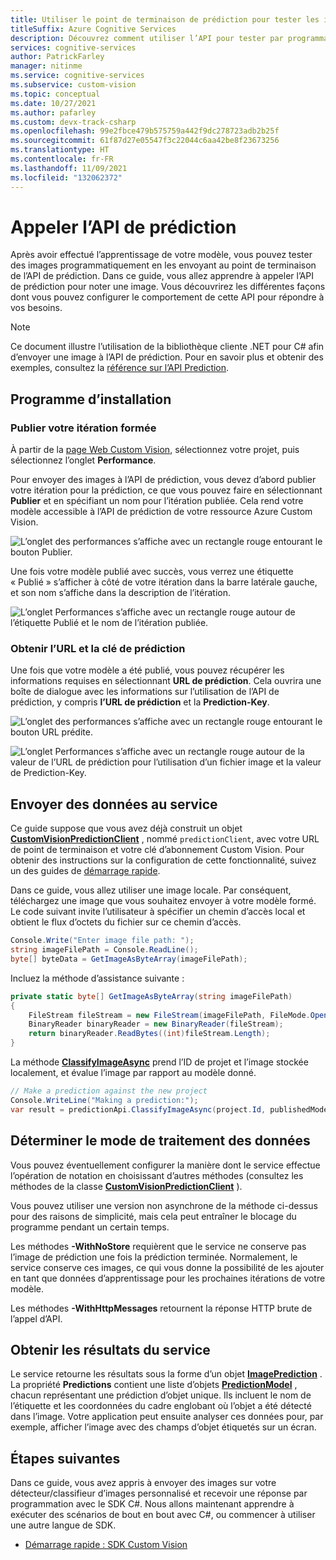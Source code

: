 ```yaml
---
title: Utiliser le point de terminaison de prédiction pour tester les images par programmation avec un classifieur - Custom Vision
titleSuffix: Azure Cognitive Services
description: Découvrez comment utiliser l’API pour tester par programmation des images avec votre classifieur Service Vision personnalisée.
services: cognitive-services
author: PatrickFarley
manager: nitinme
ms.service: cognitive-services
ms.subservice: custom-vision
ms.topic: conceptual
ms.date: 10/27/2021
ms.author: pafarley
ms.custom: devx-track-csharp
ms.openlocfilehash: 99e2fbce479b575759a442f9dc278723adb2b25f
ms.sourcegitcommit: 61f87d27e05547f3c22044c6aa42be8f23673256
ms.translationtype: HT
ms.contentlocale: fr-FR
ms.lasthandoff: 11/09/2021
ms.locfileid: "132062372"
---
```

# <a name="call-the-prediction-api"></a>Appeler l’API de prédiction

Après avoir effectué l’apprentissage de votre modèle, vous pouvez tester des images programmatiquement en les envoyant au point de terminaison de l’API de prédiction. Dans ce guide, vous allez apprendre à appeler l’API de prédiction pour noter une image. Vous découvrirez les différentes façons dont vous pouvez configurer le comportement de cette API pour répondre à vos besoins.


> [!NOTE]
> Ce document illustre l’utilisation de la bibliothèque cliente .NET pour C# afin d’envoyer une image à l’API de prédiction. Pour en savoir plus et obtenir des exemples, consultez la [référence sur l’API Prediction](https://southcentralus.dev.cognitive.microsoft.com/docs/services/Custom_Vision_Prediction_3.0/operations/5c82db60bf6a2b11a8247c15).

## <a name="setup"></a>Programme d’installation

### <a name="publish-your-trained-iteration"></a>Publier votre itération formée

À partir de la [page Web Custom Vision](https://customvision.ai), sélectionnez votre projet, puis sélectionnez l’onglet __Performance__.

Pour envoyer des images à l’API de prédiction, vous devez d’abord publier votre itération pour la prédiction, ce que vous pouvez faire en sélectionnant __Publier__ et en spécifiant un nom pour l’itération publiée. Cela rend votre modèle accessible à l’API de prédiction de votre ressource Azure Custom Vision.

![L’onglet des performances s’affiche avec un rectangle rouge entourant le bouton Publier.](./media/use-prediction-api/unpublished-iteration.png)

Une fois votre modèle publié avec succès, vous verrez une étiquette « Publié » s’afficher à côté de votre itération dans la barre latérale gauche, et son nom s’affiche dans la description de l’itération.

![L’onglet Performances s’affiche avec un rectangle rouge autour de l’étiquette Publié et le nom de l’itération publiée.](./media/use-prediction-api/published-iteration.png)

### <a name="get-the-url-and-prediction-key"></a>Obtenir l’URL et la clé de prédiction

Une fois que votre modèle a été publié, vous pouvez récupérer les informations requises en sélectionnant __URL de prédiction__. Cela ouvrira une boîte de dialogue avec les informations sur l’utilisation de l’API de prédiction, y compris __l’URL de prédiction__ et la __Prediction-Key__.

![L’onglet des performances s’affiche avec un rectangle rouge entourant le bouton URL prédite.](./media/use-prediction-api/published-iteration-prediction-url.png)

![L’onglet Performances s’affiche avec un rectangle rouge autour de la valeur de l’URL de prédiction pour l’utilisation d’un fichier image et la valeur de Prediction-Key.](./media/use-prediction-api/prediction-api-info.png)

## <a name="submit-data-to-the-service"></a>Envoyer des données au service

Ce guide suppose que vous avez déjà construit un objet **[CustomVisionPredictionClient](https://docs.microsoft.com/dotnet/api/microsoft.azure.cognitiveservices.vision.customvision.prediction.customvisionpredictionclient?view=azure-dotnet-preview)** , nommé `predictionClient`, avec votre URL de point de terminaison et votre clé d’abonnement Custom Vision. Pour obtenir des instructions sur la configuration de cette fonctionnalité, suivez un des guides de [démarrage rapide](quickstarts/image-classification.md).

Dans ce guide, vous allez utiliser une image locale. Par conséquent, téléchargez une image que vous souhaitez envoyer à votre modèle formé. Le code suivant invite l’utilisateur à spécifier un chemin d’accès local et obtient le flux d’octets du fichier sur ce chemin d’accès.

```csharp
Console.Write("Enter image file path: ");
string imageFilePath = Console.ReadLine();
byte[] byteData = GetImageAsByteArray(imageFilePath);
```

Incluez la méthode d’assistance suivante :

```csharp
private static byte[] GetImageAsByteArray(string imageFilePath)
{
    FileStream fileStream = new FileStream(imageFilePath, FileMode.Open, FileAccess.Read);
    BinaryReader binaryReader = new BinaryReader(fileStream);
    return binaryReader.ReadBytes((int)fileStream.Length);
}
```

La méthode **[ClassifyImageAsync](https://docs.microsoft.com/dotnet/api/microsoft.azure.cognitiveservices.vision.customvision.prediction.customvisionpredictionclientextensions.classifyimageasync?view=azure-dotnet#Microsoft_Azure_CognitiveServices_Vision_CustomVision_Prediction_CustomVisionPredictionClientExtensions_ClassifyImageAsync_Microsoft_Azure_CognitiveServices_Vision_CustomVision_Prediction_ICustomVisionPredictionClient_System_Guid_System_String_System_IO_Stream_System_String_System_Threading_CancellationToken_)** prend l’ID de projet et l’image stockée localement, et évalue l’image par rapport au modèle donné.

```csharp
// Make a prediction against the new project
Console.WriteLine("Making a prediction:");
var result = predictionApi.ClassifyImageAsync(project.Id, publishedModelName, byteData);
```

## <a name="determine-how-to-process-the-data"></a>Déterminer le mode de traitement des données

Vous pouvez éventuellement configurer la manière dont le service effectue l’opération de notation en choisissant d’autres méthodes (consultez les méthodes de la classe **[CustomVisionPredictionClient](https://docs.microsoft.com/dotnet/api/microsoft.azure.cognitiveservices.vision.customvision.prediction.customvisionpredictionclient?view=azure-dotnet)** ). 

Vous pouvez utiliser une version non asynchrone de la méthode ci-dessus pour des raisons de simplicité, mais cela peut entraîner le blocage du programme pendant un certain temps.

Les méthodes **-WithNoStore** requièrent que le service ne conserve pas l’image de prédiction une fois la prédiction terminée. Normalement, le service conserve ces images, ce qui vous donne la possibilité de les ajouter en tant que données d’apprentissage pour les prochaines itérations de votre modèle.

Les méthodes **-WithHttpMessages** retournent la réponse HTTP brute de l’appel d’API.

## <a name="get-results-from-the-service"></a>Obtenir les résultats du service

Le service retourne les résultats sous la forme d’un objet **[ImagePrediction](https://docs.microsoft.com/dotnet/api/microsoft.azure.cognitiveservices.vision.customvision.prediction.models.imageprediction?view=azure-dotnet)** . La propriété **Predictions** contient une liste d’objets **[PredictionModel](https://docs.microsoft.com/dotnet/api/microsoft.azure.cognitiveservices.vision.customvision.prediction.models.predictionmodel?view=azure-dotnet)** , chacun représentant une prédiction d’objet unique. Ils incluent le nom de l’étiquette et les coordonnées du cadre englobant où l’objet a été détecté dans l’image. Votre application peut ensuite analyser ces données pour, par exemple, afficher l’image avec des champs d’objet étiquetés sur un écran. 

## <a name="next-steps"></a>Étapes suivantes

Dans ce guide, vous avez appris à envoyer des images sur votre détecteur/classifieur d’images personnalisé et recevoir une réponse par programmation avec le SDK C#. Nous allons maintenant apprendre à exécuter des scénarios de bout en bout avec C#, ou commencer à utiliser une autre langue de SDK.

* [Démarrage rapide : SDK Custom Vision](quickstarts/image-classification.md)
